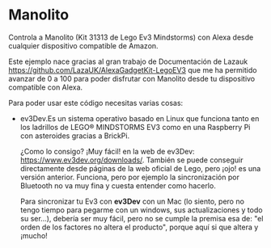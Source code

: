 # Manolito
Controla a Manolito (Kit 31313 de Lego Ev3 Mindstorms) con Alexa desde cualquier dispositivo compatible de Amazon.

Este ejemplo nace gracias al gran trabajo de Documentación de Lazauk https://github.com/LazaUK/AlexaGadgetKit-LegoEV3 que me ha permitido avanzar de 0 a 100 para poder disfrutar con Manolito desde tu dispositivo compatible con Alexa.

Para poder usar este código necesitas varias cosas:

- ev3Dev.Es un sistema operativo basado en Linux que funciona tanto en los ladrillos de LEGO® MINDSTORMS EV3 como en una Raspberry Pi con asteroides gracias a BrickPi. 

    ¿Como lo consigo? ¡Muy fácil! en la web de ev3Dev: https://www.ev3dev.org/downloads/. También se puede conseguir directamente desde páginas de la web oficial de Lego, pero ¡ojo! es una versión anterior. Funciona, pero por ejemplo la sincronización por Bluetooth no va muy fina y cuesta entender como hacerlo.
    
    Para sincronizar tu Ev3 con <b>ev3Dev</b> con un Mac (lo siento, pero no tengo tiempo para pegarme con un windows, sus actualizaciones y todo su ser...), debería ser muy fácil, pero no se cumple la premisa esa de: "el orden de los factores no altera el producto", porque aquí si que altera y ¡mucho!
    
    
    
